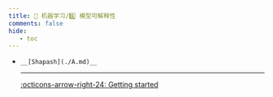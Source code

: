 ```yaml
---
title: 👺 机器学习/6️⃣ 模型可解释性
comments: false
hide:
   - toc
---
```


<div class="grid cards index-info" markdown>

-     __[Shapash](./A.md)__

	---

	

	

	[:octicons-arrow-right-24: Getting started](./A.md)

</div>